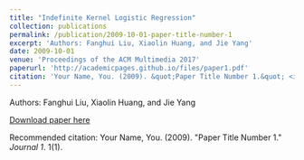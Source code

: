 ```yaml
---
title: "Indefinite Kernel Logistic Regression"
collection: publications
permalink: /publication/2009-10-01-paper-title-number-1
excerpt: 'Authors: Fanghui Liu, Xiaolin Huang, and Jie Yang'
date: 2009-10-01
venue: 'Proceedings of the ACM Multimedia 2017'
paperurl: 'http://academicpages.github.io/files/paper1.pdf'
citation: 'Your Name, You. (2009). &quot;Paper Title Number 1.&quot; <i>Journal 1</i>. 1(1).'
---
```

Authors: Fanghui Liu, Xiaolin Huang, and Jie Yang

[Download paper here](http://academicpages.github.io/files/paper1.pdf)

Recommended citation: Your Name, You. (2009). "Paper Title Number 1." <i>Journal 1</i>. 1(1).
